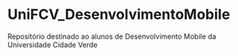 # UniFCV_DesenvolvimentoMobile
Repositório destinado ao alunos de Desenvolvimento Mobile da Universidade Cidade Verde
